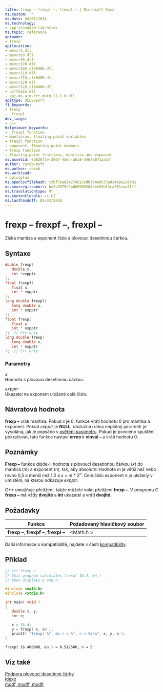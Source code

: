 ```yaml
---
title: frexp – frexpf –, frexpl – | Microsoft Docs
ms.custom: ''
ms.date: 04/05/2018
ms.technology:
- cpp-standard-libraries
ms.topic: reference
apiname:
- frexp
apilocation:
- msvcrt.dll
- msvcr80.dll
- msvcr90.dll
- msvcr100.dll
- msvcr100_clr0400.dll
- msvcr110.dll
- msvcr110_clr0400.dll
- msvcr120.dll
- msvcr120_clr0400.dll
- ucrtbase.dll
- api-ms-win-crt-math-l1-1-0.dll
apitype: DLLExport
f1_keywords:
- frexp
- _frexpl
dev_langs:
- C++
helpviewer_keywords:
- _frexpl function
- mantissas, floating-point variables
- frexpl function
- exponent, floating-point numbers
- frexp function
- floating-point functions, mantissa and exponent
ms.assetid: 9b020f2e-3967-45ec-a6a8-d467a071aa55
author: corob-msft
ms.author: corob
ms.workload:
- cplusplus
ms.openlocfilehash: c3bf79e954274b1cedb104ed637ad14b8e1c6431
ms.sourcegitcommit: be2a7679c2bd80968204dee03d13ca961eaa31ff
ms.translationtype: MT
ms.contentlocale: cs-CZ
ms.lasthandoff: 05/03/2018
---
```

# <a name="frexp-frexpf-frexpl"></a>frexp – frexpf –, frexpl –

Získá mantisa a exponent čísla s plovoucí desetinnou čárkou.

## <a name="syntax"></a>Syntaxe

```C
double frexp(
   double x,
   int *expptr
);
float frexpf(
   float x,
   int * expptr
);
long double frexpl(
   long double x,
   int * expptr
);
float frexp(
   float x,
   int * expptr
);  // C++ only
long double frexp(
   long double x,
   int * expptr
);  // C++ only
```

### <a name="parameters"></a>Parametry

*x*<br/>
Hodnota s plovoucí desetinnou čárkou.

*expptr*<br/>
Ukazatel na exponent uložené celé číslo.

## <a name="return-value"></a>Návratová hodnota

**frexp –** vrátí mantisa. Pokud *x* je 0, funkce vrátí hodnotu 0 pro mantisa a exponent. Pokud *expptr* je **NULL**, obslužná rutina neplatný parametr je vyvolána, jak je popsáno v [ověření parametru](../../c-runtime-library/parameter-validation.md). Pokud je povoleno spuštění pokračovat, tato funkce nastaví **errno** k **einval –** a vrátí hodnotu 0.

## <a name="remarks"></a>Poznámky

**Frexp –** funkce dojde-li hodnota s plovoucí desetinnou čárkou (*x*) do mantisa (*m*) a exponent (*n*), tak, aby absolutní Hodnota *m* je větší než nebo rovno 0,5 a menší než 1,0 a *x* = *m* * 2<sup>*n*</sup>. Celé číslo exponent *n* je uložený v umístění, na kterou odkazuje *expptr*.

C++ umožňuje přetížení, takže můžete volat přetížení **frexp –**. V programu C **frexp –** má vždy **dvojité** a **int** ukazatel a vrátí **dvojité**.

## <a name="requirements"></a>Požadavky

|Funkce|Požadovaný hlavičkový soubor|
|--------------|---------------------|
|**frexp –**, **frexpf –**, **frexpl –**|\<Math.h >|

Další informace o kompatibilitě, najdete v části [kompatibility](../../c-runtime-library/compatibility.md).

## <a name="example"></a>Příklad

```C
// crt_frexp.c
// This program calculates frexp( 16.4, &n )
// then displays y and n.

#include <math.h>
#include <stdio.h>

int main( void )
{
   double x, y;
   int n;

   x = 16.4;
   y = frexp( x, &n );
   printf( "frexp( %f, &n ) = %f, n = %d\n", x, y, n );
}
```

```Output
frexp( 16.400000, &n ) = 0.512500, n = 5
```

## <a name="see-also"></a>Viz také

[Podpora plovoucí desetinné čárky](../../c-runtime-library/floating-point-support.md)<br/>
[ldexp](ldexp.md)<br/>
[modf, modff, modfl](modf-modff-modfl.md)<br/>
